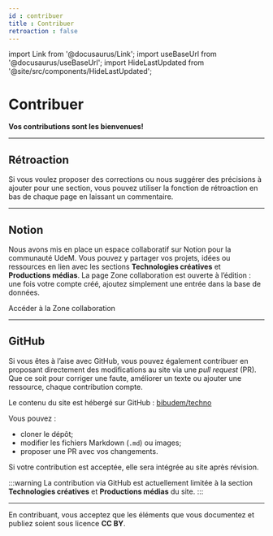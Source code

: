 ```yaml
---
id : contribuer
title : Contribuer
retroaction : false
---
```


import Link from '@docusaurus/Link';
import useBaseUrl from '@docusaurus/useBaseUrl';
import HideLastUpdated from '@site/src/components/HideLastUpdated';

<HideLastUpdated/>

# Contribuer

**Vos contributions sont les bienvenues!** 

---

## Rétroaction 

Si vous voulez proposer des corrections ou nous suggérer des précisions à ajouter pour une section, vous pouvez utiliser la fonction de rétroaction en bas de chaque page en laissant un commentaire.

---

## Notion

Nous avons mis en place un espace collaboratif sur Notion pour la communauté UdeM. Vous pouvez y partager vos projets, idées ou ressources en lien avec les sections **Technologies créatives** et **Productions médias**. La page Zone collaboration est ouverte à l’édition : une fois votre compte créé, ajoutez simplement une entrée dans la base de données.

<Link to="#" className="button button--primary">
  Accéder à la Zone collaboration
</Link>

---

## GitHub

Si vous êtes à l’aise avec GitHub, vous pouvez également contribuer en proposant directement des modifications au site via une *pull request* (PR). Que ce soit pour corriger une faute, améliorer un texte ou ajouter une ressource, chaque contribution compte.

Le contenu du site est hébergé sur GitHub : [bibudem/techno](https://github.com/bibudem/techno)

Vous pouvez :

- cloner le dépôt;
- modifier les fichiers Markdown (`.md`) ou images;
- proposer une PR avec vos changements.

Si votre contribution est acceptée, elle sera intégrée au site après révision.

:::warning 
La contribution via GitHub est actuellement limitée à la section **Technologies créatives** et **Productions médias** du site.
:::

---

En contribuant, vous acceptez que les éléments que vous documentez et publiez soient sous licence **CC BY**. 
